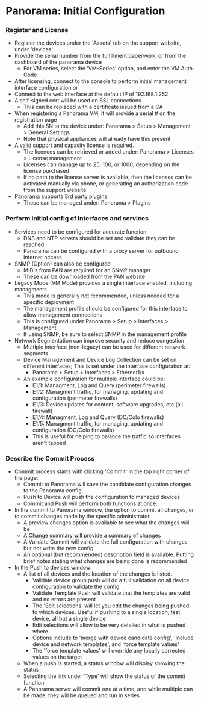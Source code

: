 # Panorama: Initial Configuration

### Register and License
* Register the devices under the 'Assets' tab on the support website, under 'devices'
* Provide the serial number from the fulfillment paperwork, or from the dashboard of the panorama device
  * For VM series, select the 'VM-Series' option, and enter the VM Auth-Code
* After licensing, connect to the console to perform initial management interface configuration
or
* Connect to the web interface at the default IP of 192.168.1.252
* A self-signed cert will be used on SSL connections
  * This can be replaced with a certificate issued from a CA
* When registering a Panorama VM, it will provide a serial # on the registration page
  * Add this SN to the device under: Panorama > Setup > Management > General Settings
  * Note that physical appliances will already have this present
* A valid support and capasity license is required.
  * The licences can be retrieved or added under: Panorama > Licenses > License management
  * Licenses can manage up to 25, 100, or 1000, depending on the license purchased
  * If no path to the license server is available, then the licenses can be activated manually via phone, or generating an authorization code from the support website
* Panorama supports 3rd party plugins
  * These can be managed under: Panorama > Plugins

### Perform initial config of interfaces and services
* Services need to be configured for accurate function
  * DNS and NTP servers should be set and validate they can be reached
  * Panorama can be configured with a proxy server for outbound internet access
* SNMP (Option) can also be configured
  * MIB's from PAN are required for an SNMP manager
  * These can be downloaded from the PAN website
* Legacy Mode (VM Mode) provides a single interface enabled, including managments
  * This mode is generally not recommended, unless needed for a specific deployment
  * The management profile should be configured for this interface to allow management connections
  * This is configured under Panorama > Setup > Interfaces > Management
  * If using SNMP, be sure to select SNMP in the management profile
* Network Segmentation can improve security and reduce congestion
  * Multiple interface (non-legacy) can be used for different network segments
  * Device Management and Device Log Collection can be set on different interfaces; This is set under the interface configuration at:
    * Panorama > Setup > Interfaces > Ethernet1/x
  * An example configuration for multiple interface could be:
    * E1/1: Managment, Log and Query (perimeter firewalls)
    * E1/2: Managment traffic, for managing, updating and configuration (perimeter firewalls)
    * E1/3: Device updates for content, software upgrades, etc (all firewall)
    * E1/4: Managment, Log and Query (DC/Colo firewalls)
    * E1/5: Managment traffic, for managing, updating and configuration (DC/Colo firewalls)
    * This is useful for helping to balance the traffic so interfaces aren't tapped

### Describe the Commit Process
* Commit process starts with clicking 'Commit' in the top right corner of the page:
  * Commit to Panorama will save the candidate configuration changes to the Panorama config.
  * Push to Device will push the configuration to managed devices
  * Commit and Push will perform both functions at once.
* In the commit to Panorama window, the option to commit all changes, or to commit changes made by the specific administrator
  * A preview changes option is available to see what the changes will be
  * A Change summary will provide a summary of changes
  * A Validate Commit will validate the full configuration with changes, but not write the new config
  * An optional (but recommended) description field is available. Putting brief notes stating what changes are being done is recommended
* In the Push to devices window:
  * A list of all devices and the location of the changes is listed.
    * Validate device group push will do a full validation on all device configuration to validate the config
    * Validate Template Push will validate that the templates are valid and no errors are present
    * The 'Edit selections' will let you edit the changes being pushed to which devices. Useful if pushing to a single location, test device, all but a single device
    * Edit selections will allow to be very detailed in what is pushed where
    * Options include to 'merge with device candidate config', 'include device and network templates', and 'force template values'
    * The 'force template values' will override any locally corrected values on the target
  * When a push is started, a status window will display showing the status
  * Selecting the link under 'Type' will show the status of the commit function
  * A Panorama server will commit one at a time, and while multiple can be made, they will be queued and run in series
